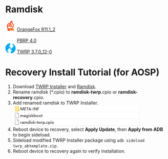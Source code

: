 # Ramdisk
  ![I_OFRP](https://raw.githubusercontent.com/Telexec/redwood/main/assests/image/orangefox.png)
  [OrangeFox R11.1_2](https://raw.githubusercontent.com/Telexec/redwood/main/assests/recovery/OrangeFox%20R11.1_2.cpio)  
  ![I_PBRP](https://raw.githubusercontent.com/Telexec/redwood/main/assests/image/pbrp.png)
  [PBRP 4.0](https://raw.githubusercontent.com/Telexec/redwood/main/assests/recovery/PBRP%204.0.cpio)  
  ![I_TWRP](https://raw.githubusercontent.com/Telexec/redwood/main/assests/image/twrp.png)
  [TWRP 3.7.0_12-0](https://raw.githubusercontent.com/Telexec/redwood/main/assests/recovery/TWRP%203.7.0_12-0.cpio)

# Recovery Install Tutorial (for AOSP)
  1. Download [TWRP Installer](https://raw.githubusercontent.com/Telexec/redwood/main/assests/twrp_abtemplate.zip) and [Ramdisk](https://github.com/Telexec/redwood/tree/main#ramdisk).
  2. Rename ramdisk (*.cpio) to **ramdisk-twrp**.cpio or **ramdisk-recovery**.cpio.
  3. Add renamed ramdisk to TWRP Installer.  
  ![I_TABI](https://raw.githubusercontent.com/Telexec/redwood/main/assests/image/installer.png)
  4. Reboot device to recovery, select **Apply Update**, then **Apply from ADB** to begin sideload.
  5. Sideload modified TWRP Installer package using ``adb sideload twrp_abtemplate.zip``.
  6. Reboot device to recovery again to verify installation.